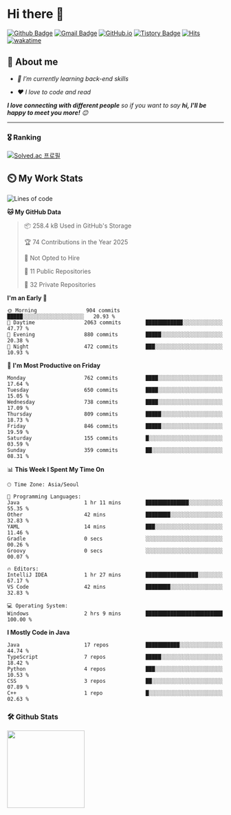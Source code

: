 # Hi there 👋
[![Github Badge](https://img.shields.io/badge/-uiw6unoh-grey?style=flat&logo=github&logoColor=white&link=https://github.com/uiw6unoh/)](https://www.github.com/uiw6unoh/) 
[![Gmail Badge](https://img.shields.io/badge/-uiw6unoh@naver.com-c14438?style=flat&logo=Gmail&logoColor=white&link=mailto:uiw6unoh@naver.com)](mailto:uiw6unoh@naver.com) 
[![GitHub.io](https://img.shields.io/badge/GitHub.io-orange?style=flat&logoColor=white)](https://uiw6unoh.github.io/)
[![Tistory Badge](https://img.shields.io/badge/Tech%20Blog-yellow?style=flat&logoColor=white)](https://www.uiw6unoh.com/)
[![Hits](https://hits.seeyoufarm.com/api/count/incr/badge.svg?url=https%3A%2F%2Fgithub.com%2Fuiw6unoh&count_bg=%2379C83D&title_bg=%23555555&icon=&icon_color=%23E7E7E7&title=hits&edge_flat=false)](https://hits.seeyoufarm.com)
[![wakatime](https://wakatime.com/badge/user/54252e40-b19e-45e1-9ec9-fb1c5a26c628.svg)](https://wakatime.com/@54252e40-b19e-45e1-9ec9-fb1c5a26c628)
<!-- [![Portfolio Badge](https://img.shields.io/badge/portfolio-web-blue?style=flat&link=https://github.com/uiw6unoh/)](https://github.com/uiw6unoh/)  -->

## 💬 About me
<em>
 
- 🌱 I’m currently learning back-end skills
 
- ❤️ I love to code and read
</em>

<em><b>I love connecting with different people</b> so if you want to say <b>hi, I'll be happy to meet you more!</b> 😊</em>

---
### 🎖️ Ranking
[![Solved.ac 프로필](http://mazassumnida.wtf/api/v2/generate_badge?boj=uiw6unoh)](https://www.acmicpc.net/user/uiw6unoh)

## ⏲️ My Work Stats
<!--[![uiw6unoh's wakatime stats](https://github-readme-stats.vercel.app/api/wakatime?username=uiw6unoh)]-->

<!--START_SECTION:waka-->
![Lines of code](https://img.shields.io/badge/From%20Hello%20World%20I%27ve%20Written-3.7%20million%20lines%20of%20code-blue)

**🐱 My GitHub Data** 

> 📦 258.4 kB Used in GitHub's Storage 
 > 
> 🏆 74 Contributions in the Year 2025
 > 
> 🚫 Not Opted to Hire
 > 
> 📜 11 Public Repositories 
 > 
> 🔑 32 Private Repositories 
 > 
**I'm an Early 🐤** 

```text
🌞 Morning                904 commits         █████░░░░░░░░░░░░░░░░░░░░   20.93 % 
🌆 Daytime                2063 commits        ████████████░░░░░░░░░░░░░   47.77 % 
🌃 Evening                880 commits         █████░░░░░░░░░░░░░░░░░░░░   20.38 % 
🌙 Night                  472 commits         ███░░░░░░░░░░░░░░░░░░░░░░   10.93 % 
```
📅 **I'm Most Productive on Friday** 

```text
Monday                   762 commits         ████░░░░░░░░░░░░░░░░░░░░░   17.64 % 
Tuesday                  650 commits         ████░░░░░░░░░░░░░░░░░░░░░   15.05 % 
Wednesday                738 commits         ████░░░░░░░░░░░░░░░░░░░░░   17.09 % 
Thursday                 809 commits         █████░░░░░░░░░░░░░░░░░░░░   18.73 % 
Friday                   846 commits         █████░░░░░░░░░░░░░░░░░░░░   19.59 % 
Saturday                 155 commits         █░░░░░░░░░░░░░░░░░░░░░░░░   03.59 % 
Sunday                   359 commits         ██░░░░░░░░░░░░░░░░░░░░░░░   08.31 % 
```


📊 **This Week I Spent My Time On** 

```text
🕑︎ Time Zone: Asia/Seoul

💬 Programming Languages: 
Java                     1 hr 11 mins        ██████████████░░░░░░░░░░░   55.35 % 
Other                    42 mins             ████████░░░░░░░░░░░░░░░░░   32.83 % 
YAML                     14 mins             ███░░░░░░░░░░░░░░░░░░░░░░   11.46 % 
Gradle                   0 secs              ░░░░░░░░░░░░░░░░░░░░░░░░░   00.26 % 
Groovy                   0 secs              ░░░░░░░░░░░░░░░░░░░░░░░░░   00.07 % 

🔥 Editors: 
IntelliJ IDEA            1 hr 27 mins        █████████████████░░░░░░░░   67.17 % 
VS Code                  42 mins             ████████░░░░░░░░░░░░░░░░░   32.83 % 

💻 Operating System: 
Windows                  2 hrs 9 mins        █████████████████████████   100.00 % 
```

**I Mostly Code in Java** 

```text
Java                     17 repos            ███████████░░░░░░░░░░░░░░   44.74 % 
TypeScript               7 repos             █████░░░░░░░░░░░░░░░░░░░░   18.42 % 
Python                   4 repos             ███░░░░░░░░░░░░░░░░░░░░░░   10.53 % 
CSS                      3 repos             ██░░░░░░░░░░░░░░░░░░░░░░░   07.89 % 
C++                      1 repo              █░░░░░░░░░░░░░░░░░░░░░░░░   02.63 % 
```




<!--END_SECTION:waka-->

### 🛠️ Github Stats <br/>
<p>
  <img height="180em" src="https://github-readme-stats-git-masterrstaa-rickstaa.vercel.app/api?username=uiw6unoh&show_icons=true&include_all_commits=true">
 <!--
  <img height="180em" src="https://github-readme-stats-git-masterrstaa-rickstaa.vercel.app/api/top-langs/?username=uiw6unoh&layout=compact">
 -->
</p>

